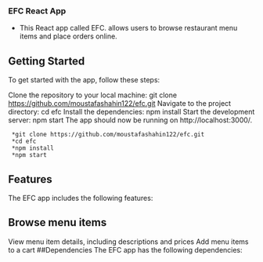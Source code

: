 ### EFC React App

-	This React app called EFC. allows users to browse restaurant menu items and place orders online.

## Getting Started

To get started with the app, follow these steps:

Clone the repository to your local machine: git clone https://github.com/moustafashahin122/efc.git
Navigate to the project directory: cd efc
Install the dependencies: npm install
Start the development server: npm start
The app should now be running on http://localhost:3000/.

```
 *git clone https://github.com/moustafashahin122/efc.git
 *cd efc
 *npm install
 *npm start

```

## Features

The EFC app includes the following features:

## Browse menu items

View menu item details, including descriptions and prices
Add menu items to a cart
##Dependencies
The EFC app has the following dependencies:



